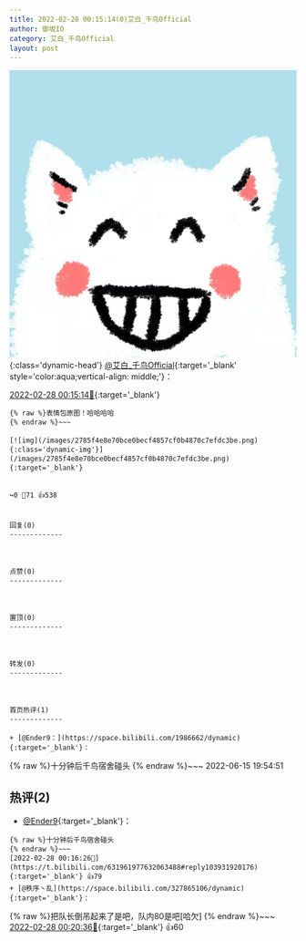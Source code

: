 ```yaml
---
title: 2022-02-28 00:15:14(0)艾白_千鸟Official
author: 御坂IO
category: 艾白_千鸟Official
layout: post
---
```


![img](/images/9ae8b9445fd0665cc014d9080156a45271be73c6.jpg){:class='dynamic-head'}
[@艾白_千鸟Official](https://space.bilibili.com/334537711/dynamic){:target='_blank' style='color:aqua;vertical-align: middle;'}：

[2022-02-28 00:15:14🔗](https://t.bilibili.com/631961977632063488){:target='_blank'}

~~~
{% raw %}表情包原图！哈哈哈哈
{% endraw %}~~~

[![img](/images/2785f4e8e70bce0becf4857cf0b4870c7efdc3be.png){:class='dynamic-img'}](/images/2785f4e8e70bce0becf4857cf0b4870c7efdc3be.png){:target='_blank'}


↪️0 💬71 👍538


回复(0)
-------------



点赞(0)
-------------



置顶(0)
-------------



转发(0)
-------------



首页热评(1)
-------------

+ [@Ender9：](https://space.bilibili.com/1986662/dynamic){:target='_blank'}：
~~~
{% raw %}十分钟后千鸟宿舍碰头
{% endraw %}~~~
2022-06-15 19:54:51


热评(2)
-------------

+ [@Ender9](https://space.bilibili.com/1986662/dynamic){:target='_blank'}：
~~~
{% raw %}十分钟后千鸟宿舍碰头
{% endraw %}~~~
[2022-02-28 00:16:26🔗](https://t.bilibili.com/631961977632063488#reply103931920176){:target='_blank'} 👍79
+ [@秩序丶乱](https://space.bilibili.com/327865106/dynamic){:target='_blank'}：
~~~
{% raw %}把队长倒吊起来了是吧，队内80是吧[哈欠]
{% endraw %}~~~
[2022-02-28 00:20:36🔗](https://t.bilibili.com/631961977632063488#reply103932270464){:target='_blank'} 👍60


